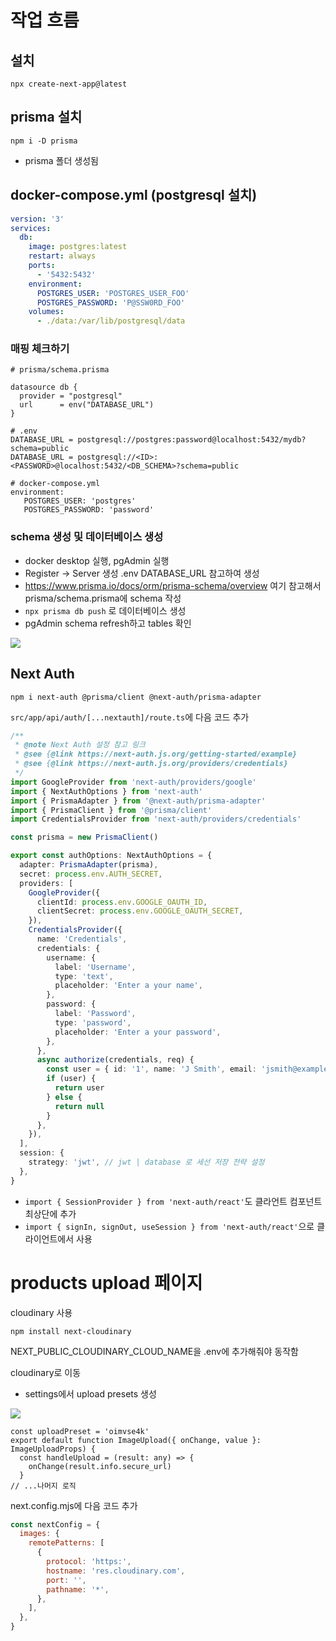 # 작업 흐름

## 설치

`npx create-next-app@latest`

## prisma 설치

`npm i -D prisma`

- prisma 폴더 생성됨

## docker-compose.yml (postgresql 설치)

```yml
version: '3'
services:
  db:
    image: postgres:latest
    restart: always
    ports:
      - '5432:5432'
    environment:
      POSTGRES_USER: 'POSTGRES_USER_FOO'
      POSTGRES_PASSWORD: 'P@SSW0RD_FOO'
    volumes:
      - ./data:/var/lib/postgresql/data
```

### 매핑 체크하기

```
# prisma/schema.prisma

datasource db {
  provider = "postgresql"
  url      = env("DATABASE_URL")
}

# .env
DATABASE_URL = postgresql://postgres:password@localhost:5432/mydb?schema=public
DATABASE_URL = postgresql://<ID>:<PASSWORD>@localhost:5432/<DB_SCHEMA>?schema=public

# docker-compose.yml
environment:
   POSTGRES_USER: 'postgres'
   POSTGRES_PASSWORD: 'password'
```

### schema 생성 및 데이터베이스 생성

- docker desktop 실행, pgAdmin 실행
- Register -> Server 생성 .env DATABASE_URL 참고하여 생성
- https://www.prisma.io/docs/orm/prisma-schema/overview 여기 참고해서 prisma/schema.prisma에 schema 작성
- `npx prisma db push` 로 데이터베이스 생성
- pgAdmin schema refresh하고 tables 확인

<img src="./public/1.png" />

## Next Auth

`npm i next-auth @prisma/client @next-auth/prisma-adapter`

`src/app/api/auth/[...nextauth]/route.ts`에 다음 코드 추가

```ts
/**
 * @note Next Auth 설정 참고 링크
 * @see {@link https://next-auth.js.org/getting-started/example}
 * @see {@link https://next-auth.js.org/providers/credentials}
 */
import GoogleProvider from 'next-auth/providers/google'
import { NextAuthOptions } from 'next-auth'
import { PrismaAdapter } from '@next-auth/prisma-adapter'
import { PrismaClient } from '@prisma/client'
import CredentialsProvider from 'next-auth/providers/credentials'

const prisma = new PrismaClient()

export const authOptions: NextAuthOptions = {
  adapter: PrismaAdapter(prisma),
  secret: process.env.AUTH_SECRET,
  providers: [
    GoogleProvider({
      clientId: process.env.GOOGLE_OAUTH_ID,
      clientSecret: process.env.GOOGLE_OAUTH_SECRET,
    }),
    CredentialsProvider({
      name: 'Credentials',
      credentials: {
        username: {
          label: 'Username',
          type: 'text',
          placeholder: 'Enter a your name',
        },
        password: {
          label: 'Password',
          type: 'password',
          placeholder: 'Enter a your password',
        },
      },
      async authorize(credentials, req) {
        const user = { id: '1', name: 'J Smith', email: 'jsmith@example.com' }
        if (user) {
          return user
        } else {
          return null
        }
      },
    }),
  ],
  session: {
    strategy: 'jwt', // jwt | database 로 세선 저장 전략 설정
  },
}
```

- `import { SessionProvider } from 'next-auth/react'`도 클라언트 컴포넌트 최상단에 추가
- `import { signIn, signOut, useSession } from 'next-auth/react'`으로 클라이언트에서 사용

# products upload 페이지

cloudinary 사용

`npm install next-cloudinary`

NEXT_PUBLIC_CLOUDINARY_CLOUD_NAME을 .env에 추가해줘야 동작함

cloudinary로 이동

- settings에서 upload presets 생성

<img src="./public/2.png" />

```tsx
const uploadPreset = 'oimvse4k'
export default function ImageUpload({ onChange, value }: ImageUploadProps) {
  const handleUpload = (result: any) => {
    onChange(result.info.secure_url)
  }
// ...나머지 로직
```

next.config.mjs에 다음 코드 추가

```js
const nextConfig = {
  images: {
    remotePatterns: [
      {
        protocol: 'https:',
        hostname: 'res.cloudinary.com',
        port: '',
        pathname: '*',
      },
    ],
  },
}
```
